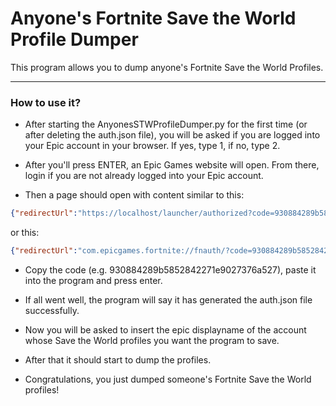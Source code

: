 # Anyone's Fortnite Save the World Profile Dumper

This program allows you to dump anyone's Fortnite Save the World Profiles.

---

### How to use it?

- After starting the AnyonesSTWProfileDumper.py for the first time (or after deleting the auth.json file), you will be asked if you are logged into your Epic account in your browser. If yes, type 1, if no, type 2.

- After you'll press ENTER, an Epic Games website will open. From there, login if you are not already logged into your Epic account.

- Then a page should open with content similar to this:

```json
{"redirectUrl":"https://localhost/launcher/authorized?code=930884289b5852842271e9027376a527","authorizationCode":"930884289b5852842271e9027376a527","sid":null}
```
or this:
```json
{"redirectUrl":"com.epicgames.fortnite://fnauth/?code=930884289b5852842271e9027376a527","authorizationCode":"930884289b5852842271e9027376a527","sid":null}
```

- Copy the code (e.g. 930884289b5852842271e9027376a527), paste it into the program and press enter.

- If all went well, the program will say it has generated the auth.json file successfully.

- Now you will be asked to insert the epic displayname of the account whose Save the World profiles you want the program to save.

- After that it should start to dump the profiles.

- Congratulations, you just dumped someone's Fortnite Save the World profiles!
